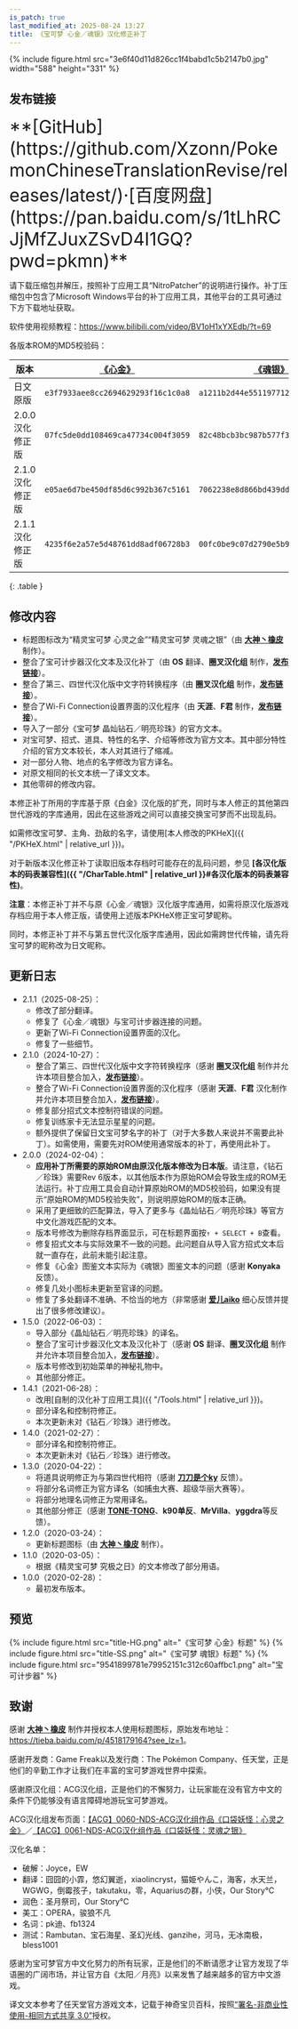 ```yaml
---
is_patch: true
last_modified_at: 2025-08-24 13:27
title: 《宝可梦 心金／魂银》汉化修正补丁
---
```

{% include figure.html src="3e6f40d11d826cc1f4babd1c5b2147b0.jpg" width="588" height="331" %}

## 发布链接

<div class="alert alert-info text-center" role="alert" markdown="1" style="font-size: 2rem;">
**[GitHub](https://github.com/Xzonn/PokemonChineseTranslationRevise/releases/latest/)·[百度网盘](https://pan.baidu.com/s/1tLhRCJjMfZJuxZSvD4I1GQ?pwd=pkmn)**
</div>

请下载压缩包并解压，按照补丁应用工具“NitroPatcher”的说明进行操作。补丁压缩包中包含了Microsoft Windows平台的补丁应用工具，其他平台的工具可通过下方下载地址获取。

软件使用视频教程：<https://www.bilibili.com/video/BV1oH1xYXEdb/?t=69>

各版本ROM的MD5校验码：

| 版本 | [《心金》](https://datomatic.no-intro.org/index.php?page=show_record&s=28&n=4168) | [《魂银》](https://datomatic.no-intro.org/index.php?page=show_record&s=28&n=4169) |
| ---- | ---- | ---- |
| 日文原版 | `e3f7933aee8cc2694629293f16c1c0a8` | `a1211b2d44e551197712177e3d50b491` |
| 2.0.0汉化修正版| `07fc5de0dd108469ca47734c004f3059` | `82c48bcb3bc987b577f341e60511b93b` |
| 2.1.0汉化修正版| `e05ae6d7be450df85d6c992b367c5161` | `7062238e8d866bd439dd42dfdada9f41` |
| 2.1.1汉化修正版| `4235f6e2a57e5d48761dd8adf06728b3` | `00fc0be9c07d2790e5b937b527e205ba` |
{: .table }

## 修改内容

- 标题图标改为“精灵宝可梦 心灵之金”“精灵宝可梦 灵魂之银”（由 **[大神丶橡皮](https://tieba.baidu.com/home/main?un=%E5%A4%A7%E7%A5%9E%E4%B8%B6%E6%A9%A1%E7%9A%AE&ie=utf-8)** 制作）。
- 整合了宝可计步器汉化文本及汉化补丁（由 **OS** 翻译、**圈叉汉化组** 制作，**[发布链接](https://bbs.oldmantvg.net/thread-18167.htm)**）。
- 整合了第三、四世代汉化版中文字符转换程序（由 **圈叉汉化组** 制作，**[发布链接](https://bbs.oldmantvg.net/thread-44009.htm)**）。
- 整合了Wi-Fi Connection设置界面的汉化程序（由 **天涯**、**F君** 制作，**[发布链接](https://github.com/R-YaTian/DS-Internet-CHS)**）。
- 导入了一部分《宝可梦 晶灿钻石／明亮珍珠》的官方文本。
- 对宝可梦、招式、道具、特性的名字、介绍等修改为官方文本。其中部分特性介绍的官方文本较长，本人对其进行了缩减。
- 对一部分人物、地点的名字修改为官方译名。
- 对原文相同的长文本统一了译文文本。
- 其他零碎的修改内容。

本修正补丁所用的字库基于原《白金》汉化版的扩充，同时与本人修正的其他第四世代游戏的字库通用，因此在这些游戏之间可以直接交换宝可梦而不出现乱码。

如需修改宝可梦、主角、劲敌的名字，请使用[本人修改的PKHeX]({{ "/PKHeX.html" | relative_url }})。

对于新版本汉化修正补丁读取旧版本存档时可能存在的乱码问题，参见 **[各汉化版本的码表兼容性]({{ "/CharTable.html" | relative_url }}#各汉化版本的码表兼容性)**。

<div class="alert alert-warning" role="alert">
<p><strong>注意</strong>：本修正补丁并不与原《心金／魂银》汉化版字库通用，如需将原汉化版游戏存档应用于本人修正版，请使用上述版本PKHeX修正宝可梦昵称。</p>
<p>同时，本修正补丁并不与第五世代汉化版字库通用，因此如需跨世代传输，请先将宝可梦的昵称改为日文昵称。</p>
</div>

## 更新日志

- 2.1.1（2025-08-25）：
  - 修改了部分翻译。
  - 修复了《心金／魂银》与宝可计步器连接的问题。
  - 更新了Wi-Fi Connection设置界面的汉化。
  - 修复了一些细节。
- 2.1.0（2024-10-27）：
  - 整合了第三、四世代汉化版中文字符转换程序（感谢 **圈叉汉化组** 制作并允许本项目整合加入，**[发布链接](https://bbs.oldmantvg.net/thread-44009.htm)**）。
  - 整合了Wi-Fi Connection设置界面的汉化程序（感谢 **天涯**、**F君** 汉化制作并允许本项目整合加入，**[发布链接](https://github.com/R-YaTian/DS-Internet-CHS)**）。
  - 修复部分招式文本控制符错误的问题。
  - 修复训练家卡无法显示星星的问题。
  - 额外提供了保留日文宝可梦名字的补丁（对于大多数人来说并不需要此补丁）。如需使用，需要先对ROM使用通常版本的补丁，再使用此补丁。
- 2.0.0（2024-02-04）：
  - **应用补丁所需要的原始ROM由原汉化版本修改为日本版**。请注意，《钻石／珍珠》需要Rev 6版本，以其他版本作为原始ROM会导致生成的ROM无法运行。补丁应用工具会自动计算原始ROM的MD5校验码，如果没有提示“原始ROM的MD5校验失败”，则说明原始ROM的版本正确。
  - 采用了更细致的匹配算法，导入了更多与《晶灿钻石／明亮珍珠》等官方中文化游戏匹配的文本。
  - 版本号修改为删除存档界面显示，可在标题界面按`↑ + SELECT + B`查看。
  - 修复招式文本与实际效果不一致的问题。此问题自从导入官方招式文本后就一直存在，此前未能引起注意。
  - 修复《心金》图鉴文本实际为《魂银》图鉴文本的问题（感谢 **Konyaka** 反馈）。
  - 修复几处小图标未更新至官译的问题。
  - 修复了多处翻译不准确、不恰当的地方（非常感谢 **[爱儿aiko](https://space.bilibili.com/101749351)** 细心反馈并提出了很多修改建议）。
- 1.5.0（2022-06-03）：
  - 导入部分《晶灿钻石／明亮珍珠》的译名。
  - 整合了宝可计步器汉化文本及汉化补丁（感谢 **OS** 翻译、**圈叉汉化组** 制作并允许本项目整合加入，**[发布链接](https://bbs.oldmantvg.net/thread-18167.htm)**）。
  - 版本号修改到初始菜单的神秘礼物中。
  - 其他部分修正。
- 1.4.1（2021-06-28）：
  - 改用[自制的汉化补丁应用工具]({{ "/Tools.html" | relative_url }})。
  - 部分译名和控制符修正。
  - 本次更新未对《钻石／珍珠》进行修改。
- 1.4.0（2021-02-27）：
  - 部分译名和控制符修正。
  - 本次更新未对《钻石／珍珠》进行修改。
- 1.3.0（2020-04-22）：
  - 将道具说明修正为与第四世代相符（感谢 **[刀刀是个ky](https://space.bilibili.com/313754647)** 反馈）。
  - 将部分名词修正为官方译名（如捕虫大赛、超级华丽大赛等）。
  - 将部分地理名词修正为常用译名。
  - 其他部分修正（感谢 **[TONE-TONG](https://space.bilibili.com/32451014)**、**k90单反**、**MrVilla**、**yggdra**等反馈）。
- 1.2.0（2020-03-24）：
  - 更新标题图标（由 **[大神丶橡皮](https://tieba.baidu.com/home/main?un=%E5%A4%A7%E7%A5%9E%E4%B8%B6%E6%A9%A1%E7%9A%AE&ie=utf-8)** 制作）。
- 1.1.0（2020-03-05）：
  - 根据《精灵宝可梦 究极之日》的文本修改了部分用语。
- 1.0.0（2020-02-28）：
  - 最初发布版本。

## 预览

<div style="display: flex; flex-wrap: wrap;">
{% include figure.html src="title-HG.png" alt="《宝可梦 心金》标题" %}
{% include figure.html src="title-SS.png" alt="《宝可梦 魂银》标题" %}
{% include figure.html src="9541899781e79952151c312c60affbc1.png" alt="宝可计步器" %}
</div>

## 致谢

感谢 **[大神丶橡皮](https://tieba.baidu.com/home/main?un=%E5%A4%A7%E7%A5%9E%E4%B8%B6%E6%A9%A1%E7%9A%AE&ie=utf-8)** 制作并授权本人使用标题图标，原始发布地址：<https://tieba.baidu.com/p/4518179164?see_lz=1>。

感谢开发商：Game Freak以及发行商：The Pokémon Company、任天堂，正是他们的辛勤工作才让我们在丰富的宝可梦游戏世界中探索。

感谢原汉化组：ACG汉化组，正是他们的不懈努力，让玩家能在没有官方中文的条件下仍能够没有语言障碍地游玩宝可梦游戏。

ACG汉化组发布页面：[【ACG】0060-NDS-ACG汉化组作品《口袋妖怪：心灵之金》](http://zt.tgbus.com/acghh/Work/2010/07/02/18593618170.shtml)／[【ACG】0061-NDS-ACG汉化组作品《口袋妖怪：灵魂之银》](http://zt.tgbus.com/acghh/Work/2010/07/09/23061618359.shtml)

汉化名单：

- 破解：Joyce，EW
- 翻译：囧囧的小霏，悠幻翼逝，xiaolincryst，猫姫やんこ，海客，水天兰，WGWG，倒霉孩子，takutaku，零，Aquariusの群，小侠，Our Story℃
- 润色：圣月祭司，Our Story℃
- 美工：OPERA，骏狼不凡
- 名词：pk迪、fb1324
- 测试：Rambutan、宝石海星、圣幻光线、ganzihe，河马，无冰南极，bless1001

感谢为宝可梦官方中文化努力的所有玩家，正是他们的不断请愿才让官方发现了华语圈的广阔市场，并让官方自《太阳／月亮》以来发售了越来越多的官方中文游戏。

译文文本参考了任天堂官方游戏文本，记载于神奇宝贝百科，按照[“署名-非商业性使用-相同方式共享 3.0”](https://creativecommons.org/licenses/by-nc-sa/3.0/deed.zh)授权。
